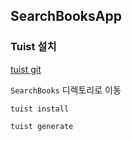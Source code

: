 ## SearchBooksApp



### Tuist 설치

[tuist git](https://github.com/tuist/tuist)



`SearchBooks` 디렉토리로 이동

```
tuist install
```

```
tuist generate
```